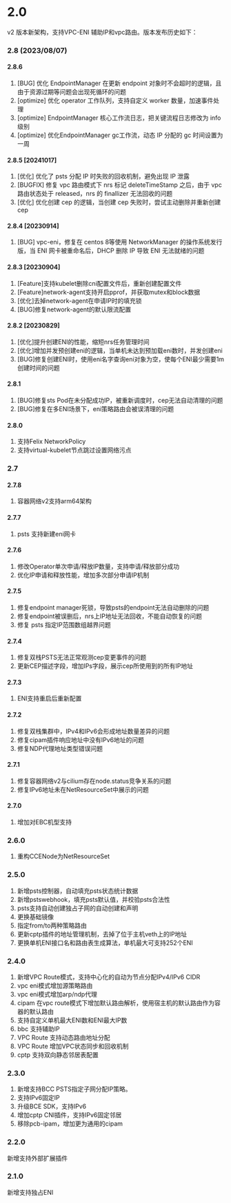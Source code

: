 # 2.0
v2 版本新架构，支持VPC-ENI 辅助IP和vpc路由。版本发布历史如下：

### 2.8 (2023/08/07)
#### 2.8.6
1. [BUG] 优化 EndpointManager 在更新 endpoint 对象时不会超时的逻辑，且由于资源过期等问题会出现死循环的问题
2. [optimize] 优化 operator 工作队列，支持自定义 worker 数量，加速事件处理
3. [optimize] EndpointManager 核心工作流日志，把关键流程日志修改为 info 级别
4. [optimize] 优化EndpointManager gc工作流，动态 IP 分配的 gc 时间设置为一周

#### 2.8.5 [20241017]
1. [优化] 优化了 psts 分配 IP 时失败的回收机制，避免出现 IP 泄露
2. [BUGFIX] 修复 vpc 路由模式下 nrs 标记 deleteTimeStamp 之后，由于 vpc 路由状态处于 released，nrs 的 finallizer 无法回收的问题
3. [优化] 优化创建 cep 的逻辑，当创建 cep 失败时，尝试主动删除并重新创建 cep
#### 2.8.4 [20230914]
1. [BUG] vpc-eni，修复在 centos 8等使用 NetworkManager 的操作系统发行版，当 ENI 网卡被重命名后，DHCP 删除 IP 导致 ENI 无法就绪的问题
#### 2.8.3 [20230904]
1. [Feature]支持kubelet删除cni配置文件后，重新创建配置文件
2. [Feature]network-agent支持开启pprof，并获取mutex和block数据
1. [优化]去掉network-agent在申请IP时的填充锁
2. [BUG]修复network-agent的默认限流配置
#### 2.8.2 [20230829]
1. [优化]提升创建ENI的性能，缩短nrs任务管理时间
2. [优化]增加并发预创建eni的逻辑，当单机未达到预加载eni数时，并发创建eni
3. [BUG]修复创建ENI时，使用eni名字查询eni对象为空，使每个ENI最少需要1m创建时间的问题

#### 2.8.1
1. [BUG]修复sts Pod在未分配成功IP，被重新调度时，cep无法自动清理的问题
2. [BUG]修复在多ENI场景下，eni策略路由会被误清理的问题

#### 2.8.0
1. 支持Felix NetworkPolicy
2. 支持virtual-kubelet节点跳过设置网络污点

### 2.7
#### 2.7.8
1. 容器网络v2支持arm64架构

#### 2.7.7
1. psts 支持新建eni网卡

#### 2.7.6
1. 修改Operator单次申请/释放IP数量，支持申请/释放部分成功
2. 优化IP申请和释放性能，增加多次部分申请IP机制

#### 2.7.5
1. 修复endpoint manager死锁，导致psts的endpoint无法自动删除的问题
2. 修复endpoint被误删后，nrs上IP地址无法回收，不能自动恢复的问题
3. 修复 psts 指定IP范围数组越界问题

#### 2.7.4
1. 修复双栈PSTS无法正常观测cep变更事件的问题
2. 更新CEP描述字段，增加IPs字段，展示cep所使用到的所有IP地址

#### 2.7.3
1. ENI支持重启后重新配置

#### 2.7.2 
1. 修复双栈集群中，IPv4和IPv6会形成地址数量差异的问题
2. 修复cipam插件响应地址中没有IPv6地址的问题
3. 修复NDP代理地址类型错误问题

#### 2.7.1
1. 修复容器网络v2与cilium存在node.status竞争关系的问题
2. 修复IPv6地址未在NetResourceSet中展示的问题

#### 2.7.0
1. 增加对EBC机型支持

### 2.6.0
1. 重构CCENode为NetResourceSet

### 2.5.0
1. 新增psts控制器，自动填充psts状态统计数据
2. 新增pstswebhook，填充psts默认值，并校验psts合法性
3. psts支持自动创建独占子网的自动创建和声明
4. 更换基础镜像
5. 指定from/to两种策略路由
6. 更新cptp插件的地址管理机制，去掉了位于主机veth上的IP地址
7. 更换单机ENI接口名和路由表生成算法，单机最大可支持252个ENI

### 2.4.0
1. 新增VPC Route模式，支持中心化的自动为节点分配IPv4/IPv6 CIDR
2. vpc eni模式增加源策略路由
3. vpc eni模式增加arp/ndp代理
4. cipam 在vpc route模式下增加默认路由解析，使用宿主机的默认路由作为容器的默认路由
5. 支持自定义单机最大ENI数和ENI最大IP数
6. bbc 支持辅助IP
7. VPC Route 支持动态路由地址分配
8. VPC Route 增加VPC状态同步和回收机制
9. cptp 支持双向静态邻居表配置

### 2.3.0
1. 新增支持BCC PSTS指定子网分配IP策略。
2. 支持IPv6固定IP
3. 升级BCE SDK，支持IPv6
4. 增加cptp CNI插件，支持IPv6固定邻居
5. 移除pcb-ipam，增加更为通用的cipam

### 2.2.0
新增支持外部扩展插件

### 2.1.0 
新增支持独占ENI